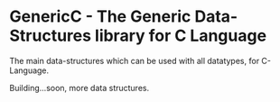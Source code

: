 GenericC - The Generic Data-Structures library for C Language
=========================

The main data-structures which can be used with all datatypes, for C-Language.


Building...soon, more data structures.
